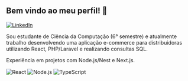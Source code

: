 ## Bem vindo ao meu perfil! 👋

[![LinkedIn](	https://img.shields.io/badge/LinkedIn-0077B5?style=for-the-badge&logo=linkedin&logoColor=white)](https://www.linkedin.com/in/bernardo-damiani-2a4729244/)

Sou estudante de Ciência da Computação (6° semestre) e atualmente trabalho desenvolvendo uma aplicação e-commerce para distribuidoras utilizando React, PHP/Laravel e realizando consultas SQL.

Experiência em projetos com Node.js/Nest e Next.js. 

<div style = "display:inline-block"> 
  <img align = "center" alt="React" src="https://img.shields.io/badge/React-20232A?style=for-the-badge&logo=react&logoColor=61DAFB"/>
  <img align = "center" alt="Node.js" src="https://img.shields.io/badge/Node.js-ebc634?style=for-the-badge&logo=node.js&logoColor=black"/>
    <img align = "center" alt="TypeScript" src="https://img.shields.io/badge/TypeScript-007ACC?style=for-the-badge&logo=typescript&logoColor=white"/>



</div><br/>
